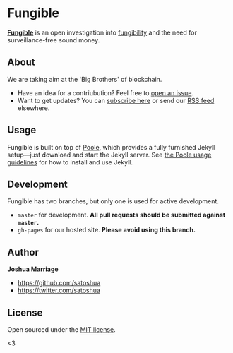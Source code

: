# Fungible

**[Fungible](https://fungible.cc)** is an open investigation into [fungibility](https://en.wikipedia.org/wiki/Fungibility) and the need for surveillance-free sound money.

## About

We are taking aim at the 'Big Brothers' of blockchain.

- Have an idea for a contriubution? Feel free to [open an issue](https://github.com/satoshua/fungible/issues/new). 
- Want to get updates? You can [subscribe here](https://rssmailer.app/s/fungible) or send our [RSS feed](https://fungible.cc/atom.xml) elsewhere.

## Usage

Fungible is built on top of [Poole](https://github.com/poole/poole), which provides a fully furnished Jekyll setup—just download and start the Jekyll server. See [the Poole usage guidelines](https://github.com/poole/poole#usage) for how to install and use Jekyll.

## Development

Fungible has two branches, but only one is used for active development.

- `master` for development.  **All pull requests should be submitted against `master`.**
- `gh-pages` for our hosted site. **Please avoid using this branch.**


## Author

**Joshua Marriage**
- <https://github.com/satoshua>
- <https://twitter.com/satoshua>


## License

Open sourced under the [MIT license](LICENSE.md).

<3
